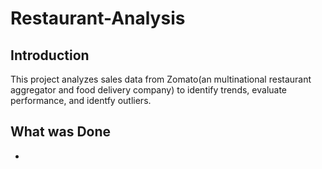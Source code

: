 # Restaurant-Analysis

## Introduction
This project analyzes sales data from Zomato(an multinational restaurant aggregator and food delivery company) to identify trends, evaluate performance, and identfy outliers.

## What was Done
- 
